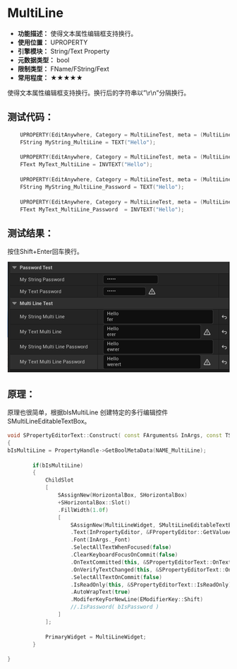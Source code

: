 ﻿# MultiLine

- **功能描述：** 使得文本属性编辑框支持换行。
- **使用位置：** UPROPERTY
- **引擎模块：** String/Text Property
- **元数据类型：** bool
- **限制类型：** FName/FString/Fext
- **常用程度：** ★★★★★

使得文本属性编辑框支持换行。换行后的字符串以”\r\n”分隔换行。

## 测试代码：

```cpp
	UPROPERTY(EditAnywhere, Category = MultiLineTest, meta = (MultiLine = true))
	FString MyString_MultiLine = TEXT("Hello");

	UPROPERTY(EditAnywhere, Category = MultiLineTest, meta = (MultiLine = true))
	FText MyText_MultiLine = INVTEXT("Hello");

	UPROPERTY(EditAnywhere, Category = MultiLineTest, meta = (MultiLine = true, PasswordField = true))
	FString MyString_MultiLine_Password = TEXT("Hello");

	UPROPERTY(EditAnywhere, Category = MultiLineTest, meta = (MultiLine = true, PasswordField = true))
	FText MyText_MultiLine_Password  = INVTEXT("Hello");
```

## 测试结果：

按住Shift+Enter回车换行。

![Untitled](Untitled.png)

## 原理：

原理也很简单，根据bIsMultiLine 创建特定的多行编辑控件SMultiLineEditableTextBox。

```cpp
void SPropertyEditorText::Construct( const FArguments& InArgs, const TSharedRef< class FPropertyEditor >& InPropertyEditor )
{
bIsMultiLine = PropertyHandle->GetBoolMetaData(NAME_MultiLine);
		
		if(bIsMultiLine)
		{
			ChildSlot
			[
				SAssignNew(HorizontalBox, SHorizontalBox)
				+SHorizontalBox::Slot()
				.FillWidth(1.0f)
				[
					SAssignNew(MultiLineWidget, SMultiLineEditableTextBox)
					.Text(InPropertyEditor, &FPropertyEditor::GetValueAsText)
					.Font(InArgs._Font)
					.SelectAllTextWhenFocused(false)
					.ClearKeyboardFocusOnCommit(false)
					.OnTextCommitted(this, &SPropertyEditorText::OnTextCommitted)
					.OnVerifyTextChanged(this, &SPropertyEditorText::OnVerifyTextChanged)
					.SelectAllTextOnCommit(false)
					.IsReadOnly(this, &SPropertyEditorText::IsReadOnly)
					.AutoWrapText(true)
					.ModiferKeyForNewLine(EModifierKey::Shift)
					//.IsPassword( bIsPassword )
				]
			];
		
			PrimaryWidget = MultiLineWidget;
		}
	
}
```
